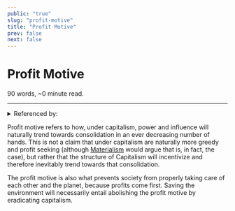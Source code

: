 ```yaml
---
public: "true"
slug: "profit-motive"
title: "Profit Motive"
prev: false
next: false
---
```

<script setup>
import { data } from '../../git.data.ts';
import { useData } from 'vitepress';
const pageData = useData();
</script>
<h1 class="p-name">Profit Motive</h1>
<p>90 words, ~0 minute read. <span v-html="data[`site/${pageData.page.value.relativePath}`]" /></p>
<hr/>

<details><summary>Referenced by:</summary><a href="/garden/copyright/index.md">Copyright</a><a href="/garden/enshittification/index.md">Enshittification</a><a href="/garden/free-association/index.md">Free Association</a></details>

Profit motive refers to how, under capitalism, power and influence will naturally trend towards consolidation in an ever decreasing number of hands. This is not a claim that under capitalism are naturally more greedy and profit seeking (although [Materialism](/garden/materialism/index.md) would argue that is, in fact, the case), but rather that the structure of Capitalism will incentivize and therefore inevitably trend towards that consolidation.

The profit motive is also what prevents society from properly taking care of each other and the planet, because profits come first. Saving the environment will necessarily entail abolishing the profit motive by eradicating capitalism.